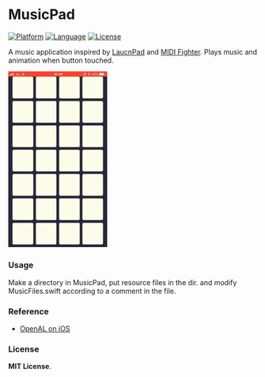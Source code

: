 # MusicPad
[![Platform](http://img.shields.io/badge/platform-ios-blue.svg?style=flat
)](https://developer.apple.com/iphone/index.action)
[![Language](http://img.shields.io/badge/language-swift-brightgreen.svg?style=flat
)](https://developer.apple.com/swift)
[![License](http://img.shields.io/badge/license-MIT-lightgrey.svg?style=flat
)](http://mit-license.org)

A music application inspired by <a href="https://global.novationmusic.com/launch/launchpad">LaucnPad</a> and <a href="http://www.midifighter.com">MIDI Fighter</a>. Plays music and animation when button touched.

<img src="/gif/musicpad.gif" width="200px">

### Usage
Make a directory in MusicPad, put resource files in the dir. and modify MusicFiles.swift according to a comment in the file.

### Reference
- [OpenAL on iOS](http://ohno789.blogspot.jp/2013/08/openal-on-ios.html)

### License
**MIT License**.
